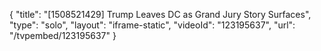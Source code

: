 {
    "title": "[1508521429] Trump Leaves DC as Grand Jury Story Surfaces",
    "type": "solo",
    "layout": "iframe-static",
    "videoId": "123195637",
    "url": "\/tvpembed\/123195637"
}